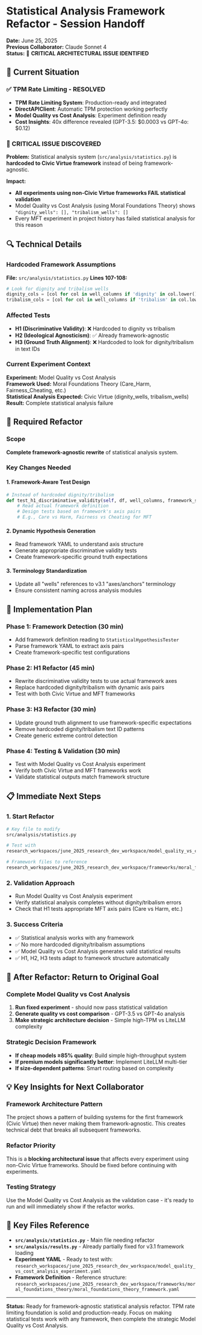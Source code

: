 # Statistical Analysis Framework Refactor - Session Handoff

**Date:** June 25, 2025  
**Previous Collaborator:** Claude Sonnet 4  
**Status:** 🚨 **CRITICAL ARCHITECTURAL ISSUE IDENTIFIED**

## 🎯 Current Situation

### ✅ TPM Rate Limiting - RESOLVED
- **TPM Rate Limiting System**: Production-ready and integrated
- **DirectAPIClient**: Automatic TPM protection working perfectly
- **Model Quality vs Cost Analysis**: Experiment definition ready
- **Cost Insights**: 40x difference revealed (GPT-3.5: $0.0003 vs GPT-4o: $0.12)

### 🚨 CRITICAL ISSUE DISCOVERED

**Problem:** Statistical analysis system (`src/analysis/statistics.py`) is **hardcoded to Civic Virtue framework** instead of being framework-agnostic.

**Impact:** 
- **All experiments using non-Civic Virtue frameworks FAIL statistical validation**
- Model Quality vs Cost Analysis (using Moral Foundations Theory) shows `"dignity_wells": [], "tribalism_wells": []`
- Every MFT experiment in project history has failed statistical analysis for this reason

## 🔍 Technical Details

### Hardcoded Framework Assumptions
**File:** `src/analysis/statistics.py`
**Lines 107-108:**
```python
# Look for dignity and tribalism wells  
dignity_cols = [col for col in well_columns if 'dignity' in col.lower()]
tribalism_cols = [col for col in well_columns if 'tribalism' in col.lower()]
```

### Affected Tests
- **H1 (Discriminative Validity)**: ❌ Hardcoded to dignity vs tribalism
- **H2 (Ideological Agnosticism)**: ✅ Already framework-agnostic  
- **H3 (Ground Truth Alignment)**: ❌ Hardcoded to look for dignity/tribalism in text IDs

### Current Experiment Context
**Experiment:** Model Quality vs Cost Analysis  
**Framework Used:** Moral Foundations Theory (Care_Harm, Fairness_Cheating, etc.)  
**Statistical Analysis Expected:** Civic Virtue (dignity_wells, tribalism_wells)  
**Result:** Complete statistical analysis failure

## 🎯 Required Refactor

### Scope
**Complete framework-agnostic rewrite** of statistical analysis system.

### Key Changes Needed

#### 1. Framework-Aware Test Design
```python
# Instead of hardcoded dignity/tribalism
def test_h1_discriminative_validity(self, df, well_columns, framework_structure):
    # Read actual framework definition
    # Design tests based on framework's axis pairs
    # E.g., Care vs Harm, Fairness vs Cheating for MFT
```

#### 2. Dynamic Hypothesis Generation
- Read framework YAML to understand axis structure
- Generate appropriate discriminative validity tests
- Create framework-specific ground truth expectations

#### 3. Terminology Standardization
- Update all "wells" references to v3.1 "axes/anchors" terminology
- Ensure consistent naming across analysis modules

## 🚀 Implementation Plan

### Phase 1: Framework Detection (30 min)
- Add framework definition reading to `StatisticalHypothesisTester`
- Parse framework YAML to extract axis pairs
- Create framework-specific test configurations

### Phase 2: H1 Refactor (45 min)  
- Rewrite discriminative validity tests to use actual framework axes
- Replace hardcoded dignity/tribalism with dynamic axis pairs
- Test with both Civic Virtue and MFT frameworks

### Phase 3: H3 Refactor (30 min)
- Update ground truth alignment to use framework-specific expectations
- Remove hardcoded dignity/tribalism text ID patterns
- Create generic extreme control detection

### Phase 4: Testing & Validation (30 min)
- Test with Model Quality vs Cost Analysis experiment
- Verify both Civic Virtue and MFT frameworks work
- Validate statistical outputs match framework structure

## 📋 Immediate Next Steps

### 1. Start Refactor
```bash
# Key file to modify
src/analysis/statistics.py

# Test with
research_workspaces/june_2025_research_dev_workspace/model_quality_vs_cost_analysis_experiment.yaml

# Framework files to reference
research_workspaces/june_2025_research_dev_workspace/frameworks/moral_foundations_theory/moral_foundations_theory_framework.yaml
```

### 2. Validation Approach
- Run Model Quality vs Cost Analysis experiment
- Verify statistical analysis completes without dignity/tribalism errors
- Check that H1 tests appropriate MFT axis pairs (Care vs Harm, etc.)

### 3. Success Criteria
- ✅ Statistical analysis works with any framework
- ✅ No more hardcoded dignity/tribalism assumptions
- ✅ Model Quality vs Cost Analysis generates valid statistical results
- ✅ H1, H2, H3 tests adapt to framework structure automatically

## 🔄 After Refactor: Return to Original Goal

### Complete Model Quality vs Cost Analysis
1. **Run fixed experiment** - should now pass statistical validation
2. **Generate quality vs cost comparison** - GPT-3.5 vs GPT-4o analysis
3. **Make strategic architecture decision** - Simple high-TPM vs LiteLLM complexity

### Strategic Decision Framework
- **If cheap models ≥85% quality**: Build simple high-throughput system
- **If premium models significantly better**: Implement LiteLLM multi-tier
- **If size-dependent patterns**: Smart routing based on complexity

## 💡 Key Insights for Next Collaborator

### Framework Architecture Pattern
The project shows a pattern of building systems for the first framework (Civic Virtue) then never making them framework-agnostic. This creates technical debt that breaks all subsequent frameworks.

### Refactor Priority
This is a **blocking architectural issue** that affects every experiment using non-Civic Virtue frameworks. Should be fixed before continuing with experiments.

### Testing Strategy
Use the Model Quality vs Cost Analysis as the validation case - it's ready to run and will immediately show if the refactor works.

## 📁 Key Files Reference

- **`src/analysis/statistics.py`** - Main file needing refactor
- **`src/analysis/results.py`** - Already partially fixed for v3.1 framework loading
- **Experiment YAML** - Ready to test with: `research_workspaces/june_2025_research_dev_workspace/model_quality_vs_cost_analysis_experiment.yaml`
- **Framework Definition** - Reference structure: `research_workspaces/june_2025_research_dev_workspace/frameworks/moral_foundations_theory/moral_foundations_theory_framework.yaml`

---

**Status:** Ready for framework-agnostic statistical analysis refactor. TPM rate limiting foundation is solid and production-ready. Focus on making statistical tests work with any framework, then complete the strategic Model Quality vs Cost Analysis. 